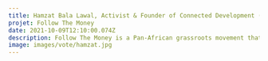 ```yaml
---
title: Hamzat Bala Lawal, Activist & Founder of Connected Development (CODE), Nigeria
projet: Follow The Money
date: 2021-10-09T12:10:00.074Z
description: Follow The Money is a Pan-African grassroots movement that tries to answer where funds are coming from, where they're going to but how judiciously these funds are being used to impact grassroots communities. Founded in 2020 by Hamzat Lawal and started in Nigeria as a home-grown initiative, it now evolves in Kenya, The Gambia, Malawi, Cameroon, Zimbabwe, and Liberia. Follow The Money would activate over 8000 active users in the 774 local governments across Nigeria who are members of the Movement to document and track COVID19 interventions by both governments, private sector, and international donors using technology tools. Follow The Money emerged winner of the United Nations Sustainable Development Goals Mobilizer 2019 Award. This announcement was made at the SDG Global Festival of Action which was held in Bonn, Germany.
image: images/vote/hamzat.jpg
---
```

